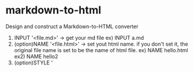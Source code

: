# markdown-to-html
Design and construct a Markdown-to-HTML converter

1. INPUT '<file.md>' -> get your md file
        ex) INPUT a.md
2. (option)NAME '<file.html>' -> set yout html name. if you don't set it, the original file name is set to be the name of html file.
        ex) NAME hello.html
        ex2) NAME hello2
3. (option)STYLE '<style name>' -> set your style (ex: plain, fancy, slide) if you don\'t set it, plain style is selected automatically.
        ex) STYLE fancy
4. SETTING -> show setting including input md name, output html file name, style name.
       ex) SETTING
5. TRANSLATE -> translate your file by setting.
      ex) TRANSLATE
